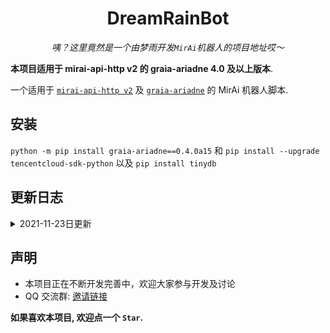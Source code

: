 <div align="center">

# DreamRainBot

_咦？这里竟然是一个由梦雨开发`MirAi`机器人的项目地址哎～_

> 
 
</div>




**本项目适用于 mirai-api-http v2 的 graia-ariadne 4.0 及以上版本**.

一个适用于 [`mirai-api-http v2`](https://github.com/project-mirai/mirai-api-http) 及 [`graia-ariadne`](https://github.com/GraiaProject/Ariadne) 的 MirAi 机器人脚本.

## 安装

`python -m pip install graia-ariadne==0.4.0a15`
和
`pip install --upgrade tencentcloud-sdk-python`
以及
`pip install tinydb`


## 更新日志
<details>
  <summary>2021-11-23日更新</summary>

**权限相关**

- 添加管理员+At或管理员QQ
- 删除管理员+At或管理员QQ
- 查看管理员

**基础功能**
- 禁言+被禁言人+时间(没有时间则默认5分钟)
- 解除禁言+被禁言人
- 禁言全体
- 解除全体
- 开启违禁检测
- 关闭违禁检测
- 添加违禁词+想要添加的违禁词
- 删除违禁词+想要删除的违禁词

**娱乐功能**
- 开启智能聊天
- 关闭智能聊天
- At机器人+聊天内容
</details>

## 声明
- 本项目正在不断开发完善中，欢迎大家参与开发及讨论
- QQ 交流群: [邀请链接](https://jq.qq.com/?_wv=1027&k=Y1BFaYi0)

**如果喜欢本项目, 欢迎点一个 `Star`.**
